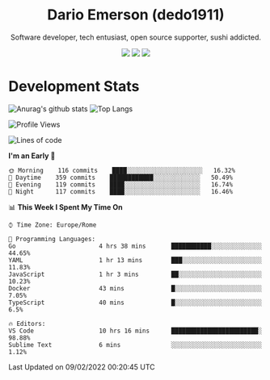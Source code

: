 <div align="center">
  
# Dario Emerson (dedo1911)
Software developer, tech entusiast, open source supporter, sushi addicted.

[![](https://img.shields.io/badge/-Linkedin-informational?style=for-the-badge&logo=linkedin&logoColor=white&color=2867B2)](http://linkedin.com/in/dedo1911)
[![](https://img.shields.io/badge/-Telegram-informational?style=for-the-badge&logo=telegram&logoColor=white&color=0088cc)](https://t.me/dedo1911)
[![](https://img.shields.io/badge/-Facebook-informational?style=for-the-badge&logo=facebook&logoColor=white&color=3b5998)](https://fb.com/dedo1911)

</div>

# Development Stats

![Anurag's github stats](https://github-readme-stats.vercel.app/api?username=dedo1911&count_private=true&show_icons=true&theme=chartreuse-dark)
![Top Langs](https://github-readme-stats.vercel.app/api/top-langs/?username=dedo1911&theme=chartreuse-dark&layout=compact)

<!--START_SECTION:waka-->
![Profile Views](http://img.shields.io/badge/Profile%20Views-4-blue)

![Lines of code](https://img.shields.io/badge/From%20Hello%20World%20I%27ve%20Written-51%20Thousand%20lines%20of%20code-blue)

**I'm an Early 🐤** 

```text
🌞 Morning    116 commits    ████░░░░░░░░░░░░░░░░░░░░░   16.32% 
🌆 Daytime    359 commits    ████████████░░░░░░░░░░░░░   50.49% 
🌃 Evening    119 commits    ████░░░░░░░░░░░░░░░░░░░░░   16.74% 
🌙 Night      117 commits    ████░░░░░░░░░░░░░░░░░░░░░   16.46%

```


📊 **This Week I Spent My Time On** 

```text
⌚︎ Time Zone: Europe/Rome

💬 Programming Languages: 
Go                       4 hrs 38 mins       ███████████░░░░░░░░░░░░░░   44.65% 
YAML                     1 hr 13 mins        ███░░░░░░░░░░░░░░░░░░░░░░   11.83% 
JavaScript               1 hr 3 mins         ██░░░░░░░░░░░░░░░░░░░░░░░   10.23% 
Docker                   43 mins             █░░░░░░░░░░░░░░░░░░░░░░░░   7.05% 
TypeScript               40 mins             █░░░░░░░░░░░░░░░░░░░░░░░░   6.5%

🔥 Editors: 
VS Code                  10 hrs 16 mins      ████████████████████████░   98.88% 
Sublime Text             6 mins              ░░░░░░░░░░░░░░░░░░░░░░░░░   1.12%

```


 Last Updated on 09/02/2022 00:20:45 UTC
<!--END_SECTION:waka-->

<!--
**dedo1911/dedo1911** is a ✨ _special_ ✨ repository because its `README.md` (this file) appears on your GitHub profile.

Here are some ideas to get you started:

- 🔭 I’m currently working on ...
- 🌱 I’m currently learning ...
- 👯 I’m looking to collaborate on ...
- 🤔 I’m looking for help with ...
- 💬 Ask me about ...
- 📫 How to reach me: ...
- 😄 Pronouns: ...
- ⚡ Fun fact: ...
-->
